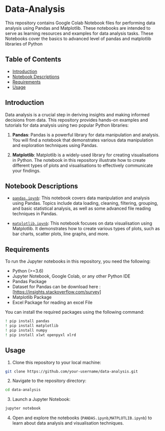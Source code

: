 # Data-Analysis

This repository contains Google Colab Notebook files for performing data analysis using Pandas and Matplotlib. These notebooks are intended to serve as learning resources and examples for data analysis tasks. These Notebooks cover the basics to advanced level of pandas and matplotlib libraries of Python

## Table of Contents

- [Introduction](#introduction)
- [Notebook Descriptions](#notebook-descriptions)
- [Requirements](#requirements)
- [Usage](#usage)

## Introduction

Data analysis is a crucial step in deriving insights and making informed decisions from data. This repository provides hands-on examples and tutorials for data analysis using two popular Python libraries:

1. **Pandas**: Pandas is a powerful library for data manipulation and analysis. You will find a notebook that demonstrates various data manipulation and exploration techniques using Pandas.

2. **Matplotlib**: Matplotlib is a widely-used library for creating visualisations in Python. The notebook in this repository illustrate how to create different types of plots and visualisations to effectively communicate your findings.

## Notebook Descriptions

- [`pandas.ipynb`](PANDAS.ipynb): This notebook covers data manipulation and analysis using Pandas. Topics include data loading, cleaning, filtering, grouping, and basic statistical analysis, as well as some advanced file reading techniques in Pandas.

- [`matplotlib.ipynb`](MATPLOTLIB.ipynb): This notebook focuses on data visualisation using Matplotlib. It demonstrates how to create various types of plots, such as bar charts, scatter plots, line graphs, and more.

## Requirements

To run the Jupyter notebooks in this repository, you need the following:

- Python (>=3.6)
- Jupyter Notebook, Google Colab, or any other Python IDE
- Pandas Package
- Dataset for Pandas can be download here : [https://insights.stackoverflow.com/survey]
- Matplotlib Package
- Excel Package for reading an excel File

You can install the required packages using the following command:

```bash
! pip install pandas
! pip install matplotlib
! pip install numpy
! pip install xlwt openpyxl xlrd

```

## Usage

1. Clone this repository to your local machine:

```bash
git clone https://github.com/your-username/data-analysis.git
```

2. Navigate to the repository directory:

```bash
cd data-analysis
```

3. Launch a Jupyter Notebook:

```bash
jupyter notebook
```

4. Open and explore the notebooks (`PANDAS.ipynb`,`MATPLOTLIB.ipynb`) to learn about data analysis and visualisation techniques.
